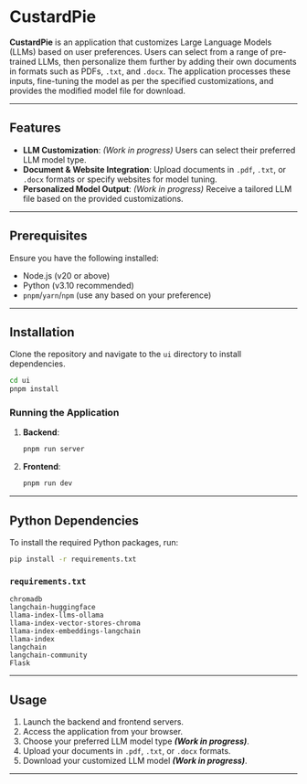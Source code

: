 # CustardPie

**CustardPie** is an application that customizes Large Language Models (LLMs) based on user preferences. Users can select from a range of pre-trained LLMs, then personalize them further by adding their own documents in formats such as PDFs, `.txt`, and `.docx`. The application processes these inputs, fine-tuning the model as per the specified customizations, and provides the modified model file for download.

---

## Features

- **LLM Customization**: *(Work in progress)* Users can select their preferred LLM model type.
- **Document & Website Integration**: Upload documents in `.pdf`, `.txt`, or `.docx` formats or specify websites for model tuning.
- **Personalized Model Output**: *(Work in progress)* Receive a tailored LLM file based on the provided customizations.

---

## Prerequisites

Ensure you have the following installed:

- Node.js (v20 or above)
- Python (v3.10 recommended)
- `pnpm`/`yarn`/`npm` (use any based on your preference)

---

## Installation

Clone the repository and navigate to the `ui` directory to install dependencies.

```bash
cd ui
pnpm install
```

### Running the Application

1. **Backend**:

   ```bash
   pnpm run server
   ```

2. **Frontend**:

   ```bash
   pnpm run dev
   ```

---

## Python Dependencies

To install the required Python packages, run:

```bash
pip install -r requirements.txt
```

### `requirements.txt`

```plaintext
chromadb
langchain-huggingface
llama-index-llms-ollama
llama-index-vector-stores-chroma
llama-index-embeddings-langchain
llama-index
langchain
langchain-community
Flask
```

---

## Usage

1. Launch the backend and frontend servers.
2. Access the application from your browser.
3. Choose your preferred LLM model type ***(Work in progress)***.
4. Upload your documents in `.pdf`, `.txt`, or `.docx` formats.
5. Download your customized LLM model ***(Work in progress)***.

---
